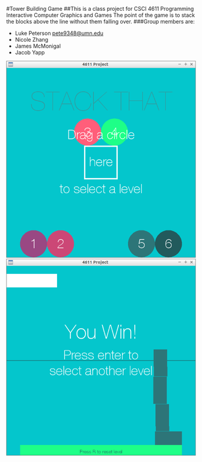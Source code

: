#Tower Building Game
##This is a class project for CSCI 4611 Programming Interactive Computer Graphics and Games
The point of the game is to stack the blocks above the line without them falling over.
###Group members are:
- Luke Peterson pete9348@umn.edu
- Nicole Zhang 
- James McMonigal 
- Jacob Yapp 

![Screenshot1](snap1.png)
![Screenshot2](snap2.png)


